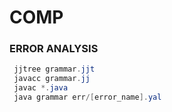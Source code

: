 # COMP

### ERROR ANALYSIS

```java
 jjtree grammar.jjt
 javacc grammar.jj
 javac *.java
 java grammar err/[error_name].yal
```
